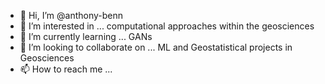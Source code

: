 - 👋 Hi, I’m @anthony-benn
- 👀 I’m interested in ... computational approaches within the geosciences
- 🌱 I’m currently learning ... GANs
- 💞️ I’m looking to collaborate on ... ML and Geostatistical projects in Geosciences
- 📫 How to reach me ...

<!---
anthony-benn/anthony-benn is a ✨ special ✨ repository because its `README.md` (this file) appears on your GitHub profile.
You can click the Preview link to take a look at your changes.
--->
